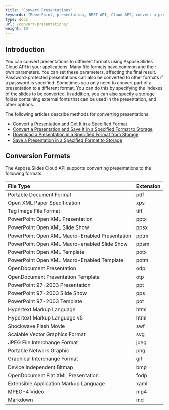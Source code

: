 ```yaml
---
title: "Convert Presentations"
keywords: "PowerPoint, presentation, REST API, Cloud API, convert a presentation, export a presentation, PPT to PDF, PPT to BMP, PPT to GIF, PPT to HTML, PPT to HTML 5, PPT to JPG, PPT to PNG, PPT to PPTX, PPT to SVG, PPT to MPEG-4, PPT to SWF, PPT to TIFF, PPT to XAML, PPT to XPS, PPT to MD, slides to images"
type: docs
url: /convert-presentations/
weight: 10
---
```


## **Introduction**

You can convert presentations to different formats using Aspose.Slides Cloud API in your applications. Many file formats have common and their own parameters. You can set these parameters, affecting the final result. Password-protected presentations can also be converted to other formats if a password is specified. Sometimes you only need to convert part of a presentation to a different format. You can do this by specifying the indexes of the slides to be converted. In addition, you can also specify a storage folder containing external fonts that can be used in the presentation, and other options.

The following articles describe methods for converting presentations.
- [Convert a Presentation and Get It in a Specified Format](/slides/convert-a-presentation-and-get-it-in-a-specified-format/)
- [Convert a Presentation and Save It in a Specified Format to Storage](/slides/convert-a-presentation-and-save-it-in-a-specified-format-to-storage/)
- [Download a Presentation in a Specified Format from Storage](/slides/download-a-presentation-in-a-specified-format-from-storage/)
- [Save a Presentation in a Specified Format to Storage](/slides/save-a-presentation-in-a-specified-format-to-storage/)

## **Conversion Formats**
The Aspose.Slides Cloud API supports converting presentations to the following formats.

|**File Type**|**Extension**|
| :- | :- |
|Portable Document Format|pdf|
|Open XML Paper Specification|xps|
|Tag Image File Format|tiff|
|PowerPoint Open XML Presentation|pptx|
|PowerPoint Open XML Slide Show|ppsx|
|PowerPoint Open XML Macro-Enabled Presentation|pptm|
|PowerPoint Open XML Macro-enabled Slide Show|ppsm|
|PowerPoint Open XML Template|potx|
|PowerPoint Open XML Macro-Enabled Template|potm|
|OpenDocument Presentation|odp|
|OpenDocument Presentation Template|otp|
|PowerPoint 97-2003 Presentation|ppt|
|PowerPoint 97-2003 Slide Show|pps|
|PowerPoint 97-2003 Template|pot|
|Hypertext Markup Language|html|
|Hypertext Markup Language v5|html|
|Shockwave Flash Movie|swf|
|Scalable Vector Graphics Format|svg|
|JPEG File Interchange Format|jpeg|
|Portable Network Graphic|png|
|Graphical Interchange Format|gif|
|Device Independent Bitmap|bmp|
|OpenDocument Flat XML Presentation|fodp|
|Extensible Application Markup Language|xaml|
|MPEG-4 Video|mp4|
|Markdown|md|
